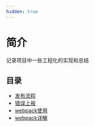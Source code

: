 ```yaml
---
hidden: true
---
```

# 简介


记录项目中一些工程化的实现和总结


## 目录
* [发布流程](./发布流程.md)
* [错误上报](./错误上报.md)
* [webpack使用](./webpack使用.md)
* [webpack详解](./webpack.md)






